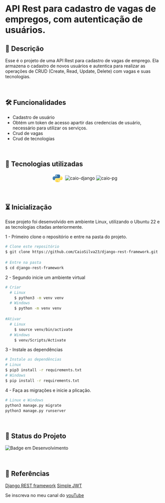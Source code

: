 # API Rest para cadastro de vagas de empregos, com autenticação de usuários.

## 📖  Descrição

Esse é o projeto de uma API Rest para cadastro de vagas de emprego. Ela armazena o cadastro de novos usuários e autentica para realizar as operações de CRUD (Create, Read, Update, Delete) com vagas e suas tecnologias.

<br/>

## 🛠️ Funcionalidades

- Cadastro de usuário
- Obtém um token de acesso apartir das credencias de usuário, necessário para utilizar os serviços.    
- Crud de vagas 
- Crud de tecnologias

<br/>

## 📡 Tecnologias utilizadas 
<div align="center"> 
<img align="center" alt="caio-py" height="30" width="40" src="https://raw.githubusercontent.com/devicons/devicon/master/icons/python/python-original.svg">
  <img align="center" alt="caio-django" height="30" width="40" src="https://cdn.jsdelivr.net/gh/devicons/devicon/icons/django/django-plain.svg">
  <img align="center" alt="caio-pg" height="30" width="40" src="https://cdn.jsdelivr.net/gh/devicons/devicon/icons/postgresql/postgresql-original-wordmark.svg">
</div>
<br/><br/>

## ⏳ Inicialização

Esse projeto foi desenvolvido em ambiente Linux, utilizando o Ubuntu 22 e as tecnologias citadas anteriormente. 

1 - Primeiro clone o repositório e entre na pasta do projeto.

```bash
# Clone este repositório
$ git clone https://github.com/CaioSilva23/django-rest-framework.git

# Entre na pasta
$ cd django-rest-framework
```

2 - Segundo inicie um ambiente virtual

```bash
# Criar
  # Linux
    $ python3 -m venv venv
  # Windows
    $ python -m venv venv

#Ativar
  # Linux
    $ source venv/bin/activate
  # Windows
    $ venv/Scripts/Activate
```

3 - Instale as dependências

```bash
# Instale as dependências
# Linux
$ pip3 install -r requirements.txt
# Windows
$ pip install -r requirements.txt
```

4 - Faça as migrações e inicie a plicação.
```bash
# Linux e Windows
python3 manage.py migrate
python3 manage.py runserver
```

<br/>

## 🔎 Status do Projeto

![Badge em Desenvolvimento](https://img.shields.io/badge/Status-Em%20Desenvolvimento-green)

<br/>

## 📑 Referências

[Django REST framework](https://www.django-rest-framework.org/)
[Simple JWT](https://django-rest-framework-simplejwt.readthedocs.io/en/latest/)


Se inscreva no meu canal do [youTube](https://www.youtube.com/@caiosilva7722)

